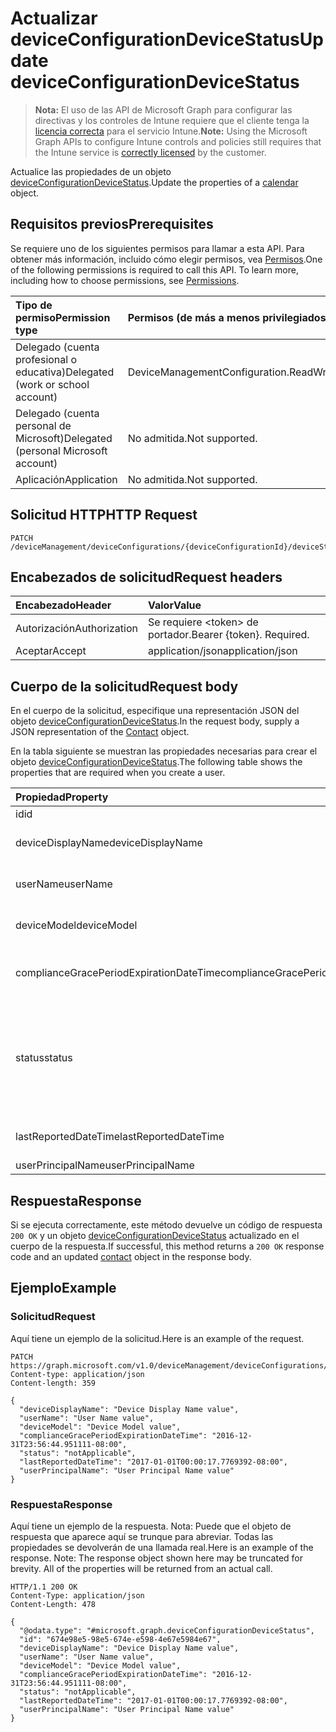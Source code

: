 # <a name="update-deviceconfigurationdevicestatus"></a><span data-ttu-id="120c4-101">Actualizar deviceConfigurationDeviceStatus</span><span class="sxs-lookup"><span data-stu-id="120c4-101">Update deviceConfigurationDeviceStatus</span></span>

> <span data-ttu-id="120c4-102">**Nota:** El uso de las API de Microsoft Graph para configurar las directivas y los controles de Intune requiere que el cliente tenga la [licencia correcta](https://go.microsoft.com/fwlink/?linkid=839381) para el servicio Intune.</span><span class="sxs-lookup"><span data-stu-id="120c4-102">**Note:** Using the Microsoft Graph APIs to configure Intune controls and policies still requires that the Intune service is [correctly licensed](https://go.microsoft.com/fwlink/?linkid=839381) by the customer.</span></span>

<span data-ttu-id="120c4-103">Actualice las propiedades de un objeto [deviceConfigurationDeviceStatus](../resources/intune_deviceconfig_deviceconfigurationdevicestatus.md).</span><span class="sxs-lookup"><span data-stu-id="120c4-103">Update the properties of a [calendar](../resources/intune_deviceconfig_deviceconfigurationdevicestatus.md) object.</span></span>
## <a name="prerequisites"></a><span data-ttu-id="120c4-104">Requisitos previos</span><span class="sxs-lookup"><span data-stu-id="120c4-104">Prerequisites</span></span>
<span data-ttu-id="120c4-p101">Se requiere uno de los siguientes permisos para llamar a esta API. Para obtener más información, incluido cómo elegir permisos, vea [Permisos](../../../concepts/permissions_reference.md).</span><span class="sxs-lookup"><span data-stu-id="120c4-p101">One of the following permissions is required to call this API. To learn more, including how to choose permissions, see [Permissions](../../../concepts/permissions_reference.md).</span></span>

|<span data-ttu-id="120c4-107">Tipo de permiso</span><span class="sxs-lookup"><span data-stu-id="120c4-107">Permission type</span></span>|<span data-ttu-id="120c4-108">Permisos (de más a menos privilegiados)</span><span class="sxs-lookup"><span data-stu-id="120c4-108">Permissions (from least to most privileged)</span></span>|
|:---|:---|
|<span data-ttu-id="120c4-109">Delegado (cuenta profesional o educativa)</span><span class="sxs-lookup"><span data-stu-id="120c4-109">Delegated (work or school account)</span></span>|<span data-ttu-id="120c4-110">DeviceManagementConfiguration.ReadWrite.All</span><span class="sxs-lookup"><span data-stu-id="120c4-110">DeviceManagementConfiguration.ReadWrite.All</span></span>|
|<span data-ttu-id="120c4-111">Delegado (cuenta personal de Microsoft)</span><span class="sxs-lookup"><span data-stu-id="120c4-111">Delegated (personal Microsoft account)</span></span>|<span data-ttu-id="120c4-112">No admitida.</span><span class="sxs-lookup"><span data-stu-id="120c4-112">Not supported.</span></span>|
|<span data-ttu-id="120c4-113">Aplicación</span><span class="sxs-lookup"><span data-stu-id="120c4-113">Application</span></span>|<span data-ttu-id="120c4-114">No admitida.</span><span class="sxs-lookup"><span data-stu-id="120c4-114">Not supported.</span></span>|

## <a name="http-request"></a><span data-ttu-id="120c4-115">Solicitud HTTP</span><span class="sxs-lookup"><span data-stu-id="120c4-115">HTTP Request</span></span>
<!-- {
  "blockType": "ignored"
}
-->
``` http
PATCH /deviceManagement/deviceConfigurations/{deviceConfigurationId}/deviceStatuses/{deviceConfigurationDeviceStatusId}
```

## <a name="request-headers"></a><span data-ttu-id="120c4-116">Encabezados de solicitud</span><span class="sxs-lookup"><span data-stu-id="120c4-116">Request headers</span></span>
|<span data-ttu-id="120c4-117">Encabezado</span><span class="sxs-lookup"><span data-stu-id="120c4-117">Header</span></span>|<span data-ttu-id="120c4-118">Valor</span><span class="sxs-lookup"><span data-stu-id="120c4-118">Value</span></span>|
|:---|:---|
|<span data-ttu-id="120c4-119">Autorización</span><span class="sxs-lookup"><span data-stu-id="120c4-119">Authorization</span></span>|<span data-ttu-id="120c4-120">Se requiere &lt;token&gt; de portador.</span><span class="sxs-lookup"><span data-stu-id="120c4-120">Bearer {token}. Required.</span></span>|
|<span data-ttu-id="120c4-121">Aceptar</span><span class="sxs-lookup"><span data-stu-id="120c4-121">Accept</span></span>|<span data-ttu-id="120c4-122">application/json</span><span class="sxs-lookup"><span data-stu-id="120c4-122">application/json</span></span>|

## <a name="request-body"></a><span data-ttu-id="120c4-123">Cuerpo de la solicitud</span><span class="sxs-lookup"><span data-stu-id="120c4-123">Request body</span></span>
<span data-ttu-id="120c4-124">En el cuerpo de la solicitud, especifique una representación JSON del objeto [deviceConfigurationDeviceStatus](../resources/intune_deviceconfig_deviceconfigurationdevicestatus.md).</span><span class="sxs-lookup"><span data-stu-id="120c4-124">In the request body, supply a JSON representation of the [Contact](../resources/intune_deviceconfig_deviceconfigurationdevicestatus.md) object.</span></span>

<span data-ttu-id="120c4-125">En la tabla siguiente se muestran las propiedades necesarias para crear el objeto [deviceConfigurationDeviceStatus](../resources/intune_deviceconfig_deviceconfigurationdevicestatus.md).</span><span class="sxs-lookup"><span data-stu-id="120c4-125">The following table shows the properties that are required when you create a user.</span></span>

|<span data-ttu-id="120c4-126">Propiedad</span><span class="sxs-lookup"><span data-stu-id="120c4-126">Property</span></span>|<span data-ttu-id="120c4-127">Tipo</span><span class="sxs-lookup"><span data-stu-id="120c4-127">Type</span></span>|<span data-ttu-id="120c4-128">Descripción</span><span class="sxs-lookup"><span data-stu-id="120c4-128">Description</span></span>|
|:---|:---|:---|
|<span data-ttu-id="120c4-129">id</span><span class="sxs-lookup"><span data-stu-id="120c4-129">id</span></span>|<span data-ttu-id="120c4-130">String</span><span class="sxs-lookup"><span data-stu-id="120c4-130">String</span></span>|<span data-ttu-id="120c4-131">Clave de la entidad.</span><span class="sxs-lookup"><span data-stu-id="120c4-131">Key of the setting.</span></span>|
|<span data-ttu-id="120c4-132">deviceDisplayName</span><span class="sxs-lookup"><span data-stu-id="120c4-132">deviceDisplayName</span></span>|<span data-ttu-id="120c4-133">String</span><span class="sxs-lookup"><span data-stu-id="120c4-133">String</span></span>|<span data-ttu-id="120c4-134">Nombre de dispositivo de DevicePolicyStatus.</span><span class="sxs-lookup"><span data-stu-id="120c4-134">Device name of the DevicePolicyStatus.</span></span>|
|<span data-ttu-id="120c4-135">userName</span><span class="sxs-lookup"><span data-stu-id="120c4-135">userName</span></span>|<span data-ttu-id="120c4-136">String</span><span class="sxs-lookup"><span data-stu-id="120c4-136">String</span></span>|<span data-ttu-id="120c4-137">El nombre de usuario que se está notificando</span><span class="sxs-lookup"><span data-stu-id="120c4-137">The User Name that is being reported</span></span>|
|<span data-ttu-id="120c4-138">deviceModel</span><span class="sxs-lookup"><span data-stu-id="120c4-138">deviceModel</span></span>|<span data-ttu-id="120c4-139">String</span><span class="sxs-lookup"><span data-stu-id="120c4-139">String</span></span>|<span data-ttu-id="120c4-140">El modelo de dispositivo que se está notificando</span><span class="sxs-lookup"><span data-stu-id="120c4-140">The device model that is being reported</span></span>|
|<span data-ttu-id="120c4-141">complianceGracePeriodExpirationDateTime</span><span class="sxs-lookup"><span data-stu-id="120c4-141">complianceGracePeriodExpirationDateTime</span></span>|<span data-ttu-id="120c4-142">DateTimeOffset</span><span class="sxs-lookup"><span data-stu-id="120c4-142">DateTimeOffset</span></span>|<span data-ttu-id="120c4-143">La fecha y hora en que expira el período de gracia de cumplimiento del dispositivo</span><span class="sxs-lookup"><span data-stu-id="120c4-143">The DateTime when device compliance grace period expires</span></span>|
|<span data-ttu-id="120c4-144">status</span><span class="sxs-lookup"><span data-stu-id="120c4-144">status</span></span>|<span data-ttu-id="120c4-145">String</span><span class="sxs-lookup"><span data-stu-id="120c4-145">String</span></span>|<span data-ttu-id="120c4-146">Estado de cumplimiento del informe de directiva.</span><span class="sxs-lookup"><span data-stu-id="120c4-146">Compliance status of the policy report.</span></span> <span data-ttu-id="120c4-147">Los valores posibles son: `unknown`, `notApplicable`, `compliant`, `remediated`, `nonCompliant`, `error` y `conflict`.</span><span class="sxs-lookup"><span data-stu-id="120c4-147">Possible values are: `unknown`, `notApplicable`, `compliant`, `remediated`, `nonCompliant`, `error`, `conflict`.</span></span>|
|<span data-ttu-id="120c4-148">lastReportedDateTime</span><span class="sxs-lookup"><span data-stu-id="120c4-148">lastReportedDateTime</span></span>|<span data-ttu-id="120c4-149">DateTimeOffset</span><span class="sxs-lookup"><span data-stu-id="120c4-149">DateTimeOffset</span></span>|<span data-ttu-id="120c4-150">Fecha y hora de la última modificación del informe de directiva.</span><span class="sxs-lookup"><span data-stu-id="120c4-150">Last modified date time of the policy report.</span></span>|
|<span data-ttu-id="120c4-151">userPrincipalName</span><span class="sxs-lookup"><span data-stu-id="120c4-151">userPrincipalName</span></span>|<span data-ttu-id="120c4-152">String</span><span class="sxs-lookup"><span data-stu-id="120c4-152">String</span></span>|<span data-ttu-id="120c4-153">UserPrincipalName.</span><span class="sxs-lookup"><span data-stu-id="120c4-153">userPrincipalName</span></span>|



## <a name="response"></a><span data-ttu-id="120c4-154">Respuesta</span><span class="sxs-lookup"><span data-stu-id="120c4-154">Response</span></span>
<span data-ttu-id="120c4-155">Si se ejecuta correctamente, este método devuelve un código de respuesta `200 OK` y un objeto [deviceConfigurationDeviceStatus](../resources/intune_deviceconfig_deviceconfigurationdevicestatus.md) actualizado en el cuerpo de la respuesta.</span><span class="sxs-lookup"><span data-stu-id="120c4-155">If successful, this method returns a `200 OK` response code and an updated [contact](../resources/intune_deviceconfig_deviceconfigurationdevicestatus.md) object in the response body.</span></span>

## <a name="example"></a><span data-ttu-id="120c4-156">Ejemplo</span><span class="sxs-lookup"><span data-stu-id="120c4-156">Example</span></span>
### <a name="request"></a><span data-ttu-id="120c4-157">Solicitud</span><span class="sxs-lookup"><span data-stu-id="120c4-157">Request</span></span>
<span data-ttu-id="120c4-158">Aquí tiene un ejemplo de la solicitud.</span><span class="sxs-lookup"><span data-stu-id="120c4-158">Here is an example of the request.</span></span>
``` http
PATCH https://graph.microsoft.com/v1.0/deviceManagement/deviceConfigurations/{deviceConfigurationId}/deviceStatuses/{deviceConfigurationDeviceStatusId}
Content-type: application/json
Content-length: 359

{
  "deviceDisplayName": "Device Display Name value",
  "userName": "User Name value",
  "deviceModel": "Device Model value",
  "complianceGracePeriodExpirationDateTime": "2016-12-31T23:56:44.951111-08:00",
  "status": "notApplicable",
  "lastReportedDateTime": "2017-01-01T00:00:17.7769392-08:00",
  "userPrincipalName": "User Principal Name value"
}
```

### <a name="response"></a><span data-ttu-id="120c4-159">Respuesta</span><span class="sxs-lookup"><span data-stu-id="120c4-159">Response</span></span>
<span data-ttu-id="120c4-p103">Aquí tiene un ejemplo de la respuesta. Nota: Puede que el objeto de respuesta que aparece aquí se trunque para abreviar. Todas las propiedades se devolverán de una llamada real.</span><span class="sxs-lookup"><span data-stu-id="120c4-p103">Here is an example of the response. Note: The response object shown here may be truncated for brevity. All of the properties will be returned from an actual call.</span></span>
``` http
HTTP/1.1 200 OK
Content-Type: application/json
Content-Length: 478

{
  "@odata.type": "#microsoft.graph.deviceConfigurationDeviceStatus",
  "id": "674e98e5-98e5-674e-e598-4e67e5984e67",
  "deviceDisplayName": "Device Display Name value",
  "userName": "User Name value",
  "deviceModel": "Device Model value",
  "complianceGracePeriodExpirationDateTime": "2016-12-31T23:56:44.951111-08:00",
  "status": "notApplicable",
  "lastReportedDateTime": "2017-01-01T00:00:17.7769392-08:00",
  "userPrincipalName": "User Principal Name value"
}
```



